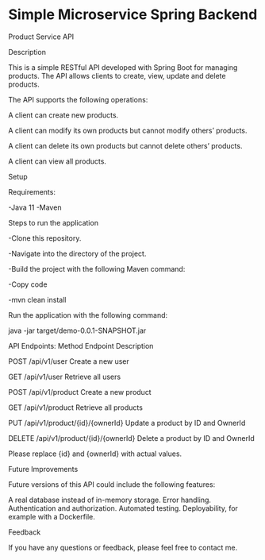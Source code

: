 # Simple Microservice Spring Backend
Product Service API

Description

This is a simple RESTful API developed with Spring Boot for managing products. The API allows clients to create, view, update and delete products.

The API supports the following operations:

A client can create new products.

A client can modify its own products but cannot modify others’ products.

A client can delete its own products but cannot delete others’ products.

A client can view all products.

Setup

Requirements:

-Java 11
-Maven

Steps to run the application

-Clone this repository.

-Navigate into the directory of the project.

-Build the project with the following Maven command:

-Copy code

-mvn clean install

Run the application with the following command:

java -jar target/demo-0.0.1-SNAPSHOT.jar

API Endpoints:
Method	Endpoint	Description

POST	/api/v1/user	Create a new user

GET	/api/v1/user	Retrieve all users

POST	/api/v1/product	Create a new product

GET	/api/v1/product	Retrieve all products

PUT	/api/v1/product/{id}/{ownerId}	Update a product by ID and OwnerId

DELETE	/api/v1/product/{id}/{ownerId}	Delete a product by ID and OwnerId

Please replace {id} and {ownerId} with actual values.

Future Improvements

Future versions of this API could include the following features:

A real database instead of in-memory storage.
Error handling.
Authentication and authorization.
Automated testing.
Deployability, for example with a Dockerfile.

Feedback

If you have any questions or feedback, please feel free to contact me.
